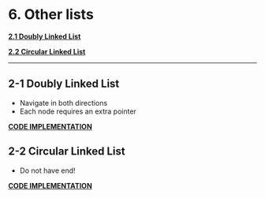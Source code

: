 # 6. Other lists

**[2.1 Doubly Linked List](#2-1-doubly-linked-list)**

**[2.2 Circular Linked List](#2-2-circular-linked-list)**

---

## 2-1 Doubly Linked List

- Navigate in both directions
- Each node requires an extra pointer

**[CODE IMPLEMENTATION](Src/dll.c)**

## 2-2 Circular Linked List

- Do not have end!

**[CODE IMPLEMENTATION](Src/)**
